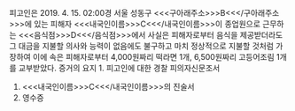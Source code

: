 피고인은 2019. 4. 15. 02:00경 서울 성동구 <<<구아래주소>>>B<<</구아래주소>>>에 있는 피해자 <<<내국인이름>>>C<<</내국인이름>>>이 종업원으로 근무하는 <<<음식점>>>D<<</음식점>>>에서 사실은 피해자로부터 음식을 제공받더라도 그 대금을 지불할 의사와 능력이 없음에도 불구하고 마치 정상적으로 지불할 것처럼 가장하여 이에 속은 피해자로부터 4,000원짜리 떡라면 1개, 6,500원짜리 고등어조림 1개를 교부받았다.
증거의 요지 1. 피고인에 대한 경찰 피의자신문조서
1. <<<내국인이름>>>C<<</내국인이름>>>의 진술서
1. 영수증